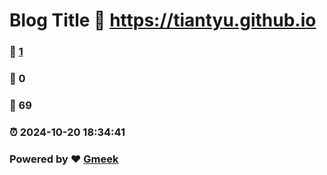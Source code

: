 # Blog Title :link: https://tiantyu.github.io 
### :page_facing_up: [1](https://tiantyu.github.io/tag.html) 
### :speech_balloon: 0 
### :hibiscus: 69 
### :alarm_clock: 2024-10-20 18:34:41 
### Powered by :heart: [Gmeek](https://github.com/Meekdai/Gmeek)
